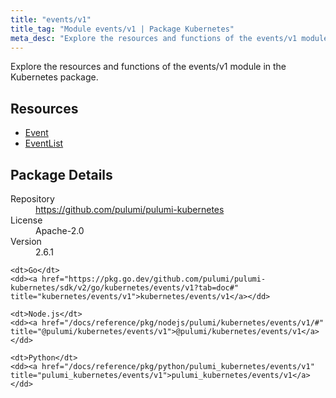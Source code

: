 ```yaml
---
title: "events/v1"
title_tag: "Module events/v1 | Package Kubernetes"
meta_desc: "Explore the resources and functions of the events/v1 module in the Kubernetes package."
---
```


<!-- WARNING: this file was generated by Pulumi Docs Generator. -->
<!-- Do not edit by hand unless you're certain you know what you are doing! -->

Explore the resources and functions of the events/v1 module in the Kubernetes package.

<h2 id="resources">Resources</h2>
<ul class="api">
    <li><a href="event" title="Event"><span class="symbol resource"></span>Event</a></li>
    <li><a href="eventlist" title="EventList"><span class="symbol resource"></span>EventList</a></li>
</ul>

<h2 id="package-details">Package Details</h2>
<dl class="package-details">
	<dt>Repository</dt>
	<dd><a href="https://github.com/pulumi/pulumi-kubernetes">https://github.com/pulumi/pulumi-kubernetes</a></dd>
	<dt>License</dt>
	<dd>Apache-2.0</dd>
	<dt>Version</dt>
	<dd>2.6.1</dd>
</dl>



<dl class="tabular">

    <dt>Go</dt>
    <dd><a href="https://pkg.go.dev/github.com/pulumi/pulumi-kubernetes/sdk/v2/go/kubernetes/events/v1?tab=doc#" title="kubernetes/events/v1">kubernetes/events/v1</a></dd>

    <dt>Node.js</dt>
    <dd><a href="/docs/reference/pkg/nodejs/pulumi/kubernetes/events/v1/#" title="@pulumi/kubernetes/events/v1">@pulumi/kubernetes/events/v1</a></dd>

    <dt>Python</dt>
    <dd><a href="/docs/reference/pkg/python/pulumi_kubernetes/events/v1" title="pulumi_kubernetes/events/v1">pulumi_kubernetes/events/v1</a></dd>

</dl>

